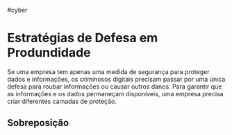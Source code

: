 #cyber
# Estratégias de Defesa em Produndidade

Se uma empresa tem apenas uma medida de segurança para proteger dados e informações, os criminosos digitais precisam passar por uma única defesa para roubar informações ou causar outros danos. Para garantir que as informações e os dados permaneçam disponíveis, uma empresa precisa criar diferentes camadas de proteção.

## Sobreposição

